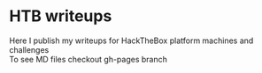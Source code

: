# HTB writeups

Here I publish my writeups for HackTheBox platform machines and challenges\
To see MD files checkout gh-pages branch
